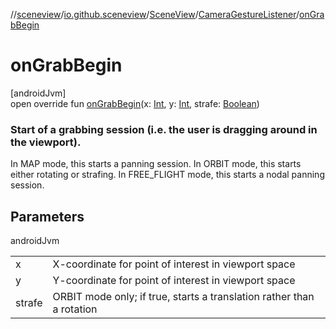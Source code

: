 //[sceneview](../../../../index.md)/[io.github.sceneview](../../index.md)/[SceneView](../index.md)/[CameraGestureListener](index.md)/[onGrabBegin](on-grab-begin.md)

# onGrabBegin

[androidJvm]\
open override fun [onGrabBegin](on-grab-begin.md)(x: [Int](https://kotlinlang.org/api/latest/jvm/stdlib/kotlin/-int/index.html), y: [Int](https://kotlinlang.org/api/latest/jvm/stdlib/kotlin/-int/index.html), strafe: [Boolean](https://kotlinlang.org/api/latest/jvm/stdlib/kotlin/-boolean/index.html))

###  Start of a grabbing session (i.e. the user is dragging around in the viewport).

In MAP mode, this starts a panning session. In ORBIT mode, this starts either rotating or strafing. In FREE_FLIGHT mode, this starts a nodal panning session.

## Parameters

androidJvm

| | |
|---|---|
| x | X-coordinate for point of interest in viewport space |
| y | Y-coordinate for point of interest in viewport space |
| strafe | ORBIT mode only; if true, starts a translation rather than a rotation |
